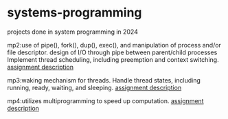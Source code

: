 # systems-programming
projects done in system programming in 2024  
    
mp2:use of pipe(), fork(), dup(), exec(), and manipulation of process and/or file descriptor. design of I/O through pipe between parent/child processes
Implement thread scheduling, including preemption and context switching. [assignment description](https://hackmd.io/@rwGDMkdFT2m4A250yFDLPg/BJURLjchC)  
  
mp3:waking mechanism for threads. Handle thread states, including running, ready, waiting, and sleeping. [assignment description](https://hackmd.io/@seantsao00/sp2024_hw3)  
  
mp4:utilizes multiprogramming to speed up computation. [assignment description](https://hackmd.io/@kcwayne/sp2024_hw4)
